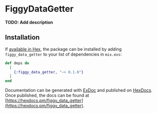 # FiggyDataGetter

**TODO: Add description**

## Installation

If [available in Hex](https://hex.pm/docs/publish), the package can be installed
by adding `figgy_data_getter` to your list of dependencies in `mix.exs`:

```elixir
def deps do
  [
    {:figgy_data_getter, "~> 0.1.0"}
  ]
end
```

Documentation can be generated with [ExDoc](https://github.com/elixir-lang/ex_doc)
and published on [HexDocs](https://hexdocs.pm). Once published, the docs can
be found at [https://hexdocs.pm/figgy_data_getter](https://hexdocs.pm/figgy_data_getter).

